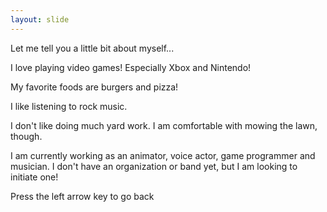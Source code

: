```yaml
---
layout: slide
---
```

Let me tell you a little bit about myself...

I love playing video games! Especially Xbox and Nintendo!

My favorite foods are burgers and pizza!

I like listening to rock music.

I don't like doing much yard work. I am comfortable with mowing the lawn, though.

I am currently working as an animator, voice actor, game programmer and musician. I don't have an organization or band yet, but I am looking to initiate one!



Press the left arrow key to go back
